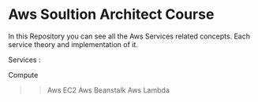 # Aws Soultion Architect Course

In this Repository you can see all the Aws Services related concepts.
Each service theory and implementation of it.

Services :

Compute 
>> Aws EC2
>> Aws Beanstalk
>> Aws Lambda


